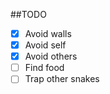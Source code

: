 ##TODO
- [x] Avoid walls
- [x] Avoid self
- [x] Avoid others
- [ ] Find food
- [ ] Trap other snakes
